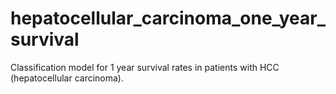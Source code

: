 # hepatocellular_carcinoma_one_year_survival
Classification model for 1 year survival rates in patients with HCC (hepatocellular carcinoma).
